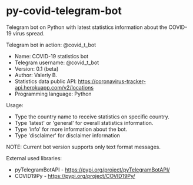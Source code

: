 # py-covid-telegram-bot
Telegram bot on Python with latest statistics information about the COVID-19 virus spread.

Telegram bot in action: @covid_t_bot

- Name: COVID-19 statistics bot
- Telegram username: @covid_t_bot
- Version: 0.1 (beta)
- Author: Valeriy B.
- Statistics data public API: https://coronavirus-tracker-api.herokuapp.com/v2/locations
- Programming language: Python

Usage:
- Type the country name to receive statistics on specific country.
- Type 'latest' or 'general' for overall statistics information.
- Type 'info' for more information about the bot.
- Type 'disclaimer' for disclaimer information

NOTE: Current bot version supports only text format messages.

External used libraries:
- pyTelegramBotAPI - https://pypi.org/project/pyTelegramBotAPI/
- COVID19Py - https://pypi.org/project/COVID19Py/